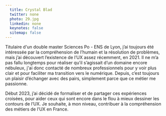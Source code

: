 ```yaml
---
  title: Crystal Blad
  twitter: none
  photo: 29.jpg
  linkedin: none
  keynotes: false
  sitemap: false
---
```

Titulaire d'un double master Sciences Po - ENS de Lyon, j’ai toujours été intéressée par la compréhension de l’humain et la résolution de problèmes, mais j’ai découvert l’existence de l’UX assez récemment, en 2021. Il ne m’a pas fallu longtemps pour réaliser qu’il s’agissait d’un domaine encore nébuleux, j'ai donc contacté de nombreux professionnels pour y voir plus clair et pour faciliter ma transition vers le numérique. Depuis, c’est toujours un plaisir d’échanger avec des pairs, simplement parce que ce métier me passionne.

Début 2023, j’ai décidé de formaliser et de partager ces expériences croisées, pour aider ceux qui sont encore dans le flou à mieux dessiner les contours de l’UX. Je souhaite, à mon niveau, contribuer à la compréhension des métiers de l’UX en France.
